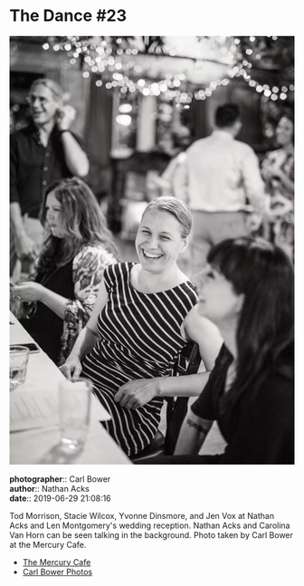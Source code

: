 # The Dance #23

![Tod Morrison, Stacie Wilcox, Yvonne Dinsmore, and Jen Vox](assets/2019-06-29-set-4-the-dance-23.webp)

**photographer**:: Carl Bower  
**author**:: Nathan Acks  
**date**:: 2019-06-29 21:08:16

Tod Morrison, Stacie Wilcox, Yvonne Dinsmore, and Jen Vox at Nathan Acks and Len Montgomery's wedding reception. Nathan Acks and Carolina Van Horn can be seen talking in the background. Photo taken by Carl Bower at the Mercury Cafe.

* [The Mercury Cafe](http://mercurycafe.com)
* [Carl Bower Photos](https://carlbowerphotos.com)
